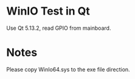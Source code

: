 # WinIO Test in Qt
 Use Qt 5.13.2, read GPIO from mainboard.

# Notes
Please copy WinIo64.sys to the exe file direction.
